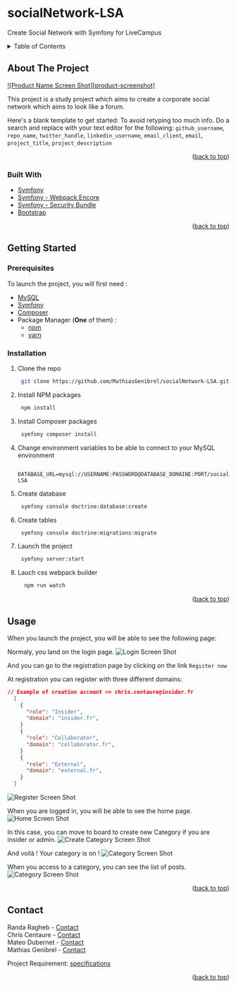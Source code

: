 # socialNetwork-LSA

Create Social Network with Symfony for LiveCampus

<!-- TABLE OF CONTENTS -->
<details>
  <summary>Table of Contents</summary>
  <ol>
    <li>
      <a href="#about-the-project">About The Project</a>
      <ul>
        <li><a href="#built-with">Built With</a></li>
      </ul>
    </li>
    <li>
      <a href="#getting-started">Getting Started</a>
      <ul>
        <li><a href="#prerequisites">Prerequisites</a></li>
        <li><a href="#installation">Installation</a></li>
      </ul>
    </li>
    <li><a href="#usage">Usage</a></li>
    <li><a href="#contact">Contact</a></li>
  </ol>
</details>

<!-- ABOUT THE PROJECT -->

## About The Project

[![Product Name Screen Shot][product-screenshot]](https://example.com)

This project is a study project which aims to create a corporate social network which aims to look like a forum.

Here's a blank template to get started: To avoid retyping too much info. Do a search and replace with your text editor for the following: `github_username`, `repo_name`, `twitter_handle`, `linkedin_username`, `email_client`, `email`, `project_title`, `project_description`

<p align="right">(<a href="#top">back to top</a>)</p>

### Built With

- [Symfony](https://symfony.com)
- [Symfony - Webpack Encore](https://symfony.com/doc/current/frontend.html#webpack-encore)
- [Symfony - Security Bundle](https://symfony.com/doc/current/reference/configuration/security.html)
- [Bootstrap](https://getbootstrap.com)

<p align="right">(<a href="#top">back to top</a>)</p>

<!-- GETTING STARTED -->

## Getting Started

### Prerequisites

To launch the project, you will first need :

- [MySQL](https://www.mysql.com/)
- [Symfony](https://symfony.com/)
- [Composer](https://getcomposer.org)
- Package Manager (**One** of them) :
  - [npm](https://www.npmjs.com/)
  - [yarn](https://yarnpkg.com/)

### Installation

1. Clone the repo
   ```sh
    git clone https://github.com/MathiasGenibrel/socialNetwork-LSA.git
   ```
2. Install NPM packages
   ```sh
    npm install
   ```
3. Install Composer packages
   ```sh
    symfony composer install
   ```
4. Change environment variables to be able to connect to your MySQL environment

   ```env
     DATABASE_URL=mysql://USERNAME:PASSWORD@DATABASE_DOMAINE:PORT/socialNetwork-LSA
   ```

5. Create database
   ```sh
    symfony console doctrine:database:create
   ```
6. Create tables
   ```sh
    symfony console doctrine:migrations:migrate
   ```
7. Launch the project
   ```sh
    symfony server:start
   ```
8. Lauch css webpack builder
   ```sh
     npm run watch
   ```

<p align="right">(<a href="#top">back to top</a>)</p>

## Usage

When you launch the project, you will be able to see the following page:

Normaly, you land on the login page.
![Login Screen Shot](./assets/images/login.png)

And you can go to the registration page by clicking on the link `Register now`

At registration you can register with three different domains:
```json
// Example of creation account => chris.centaure@insider.fr
  [
    {
      "role": "Insider",
      "domain": "insider.fr",
    }
    {
      "role": "Collaborator",
      "domain": "collaborator.fr",
    }
    {
      "role": "External",
      "domain": "external.fr",
    }
  ]
```

![Register Screen Shot](./assets/images/register.png)

When you are logged in, you will be able to see the home page.
![Home Screen Shot](./assets/images/home.png)

In this case, you can move to board to create new Category if you are insider or admin.
![Create Category Screen Shot](./assets/images/Home_NavBar_Board.png)

And voilà ! Your category is on !
![Category Screen Shot](./assets/images/Board--NewCategory.png)

When you access to a category, you can see the list of posts.
![Category Screen Shot](./assets/images/Post.png)

<p align="right">(<a href="#top">back to top</a>)</p>

## Contact

Randa Ragheb - [Contact](mailto:randa.ragheb@livecampus.tech) <br>
Chris Centaure - [Contact](mailto:chris.centaure@livecampus.tech) <br>
Mateo Dubernet - [Contact](mailto:mateo.dubernet@livecampus.tech) <br>
Mathias Genibrel - [Contact](mailto:mathias.genibrel@livecampus.tech) <br>

Project Requirement: [specifications](./Projet%20Symfony.pdf)

<p align="right">(<a href="#top">back to top</a>)</p>